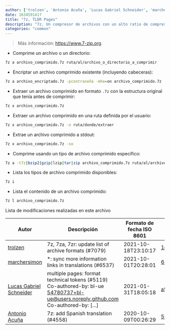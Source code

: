 ```yaml
---
author: ['trolzen', 'Antonio Acuña', 'Lucas Gabriel Schneider', 'marchersimon']
date: 1634591417
title: "7z, TLDR Pages"
description: "7z, Un compresor de archivos con un alto ratio de compresión."
categories: "common"
---
```

> Más información: <https://www.7-zip.org>.

- Comprime un archivo o un directorio:

```bash
7z a archivo_comprimido.7z ruta/al/archivo_o_directorio_a_comprimir
```

- Encriptar un archivo comprimido existente (incluyendo cabeceras):

```bash
7z a archivo_encriptado.7z -pcontraseña -mhe=on archivo_comprimido.7z
```

- Extraer un archivo comprimido en formato `.7z` con la estructura original que tenía antes de comprimir:

```bash
7z x archivo_comprimido.7z
```

- Extraer un archivo comprimido en una ruta definida por el usuario:

```bash
7z x archivo_comprimido.7z -o ruta/donde/extraer
```

- Extrae un archivo comprimido a stdout:

```bash
7z x archivo_comprimido.7z -so
```

- Comprime usando un tipo de archivo comprimido específico:

```bash
7z a -t7z|bzip2|gzip|lzip|tar|zip archivo_comprimido.7z ruta/al/archivo_o_directorio_a_comprimir
```

- Lista los tipos de archivo comprimido disponibles:

```bash
7z i
```

- Lista el contenido de un archivo comprimido:

```bash
7z l archivo_comprimido.7z
```
Lista de modificaciones realizadas en este archivo


Autor | Descripción | Formato de fecha ISO 8601 | Enlace a GitHub
------|-----|-----|-----
[trolzen](mailto:trolzen@gmail.com) | 7z, 7za, 7zr: update list of archive formats (#7079) | 2021-10-18T23:10:17 | [1c07b17a6c31](https://github.com/tldr-pages/tldr/commit/1c07b17a6c319eb4d72fd840ee479565893bc3f1)
[marchersimon](mailto:50295997+marchersimon@users.noreply.github.com) | *: sync more information links in translations (#6537) | 2021-10-01T20:28:01 | [642dbf2e972e](https://github.com/tldr-pages/tldr/commit/642dbf2e972e388fab8c84ba3b4685fb862b6454)
[Lucas Gabriel Schneider](mailto:casdpa@gmail.com) | multiple pages: format technical tokens (#5119) Co-authored-by: bl-ue <54780737+bl-ue@users.noreply.github.com> Co-authored-by: [...] | 2021-01-31T18:05:18 | [a5fe31bc47ae](https://github.com/tldr-pages/tldr/commit/a5fe31bc47aece3efa5e66b52b3cf384f27d5d72)
[Antonio Acuña](mailto:antonioacunadev@gmail.com) | 7z: add Spanish translation (#4558) | 2020-10-09T00:26:29 | [5039dab23343](https://github.com/tldr-pages/tldr/commit/5039dab233433f2763588c756bdb60c774b59a03)

